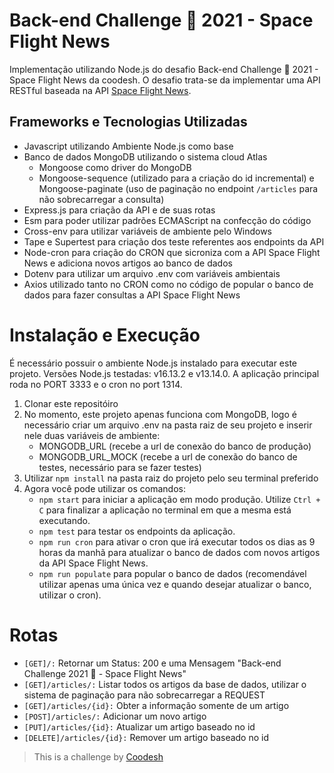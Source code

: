 # Back-end Challenge 🏅 2021 - Space Flight News
Implementação utilizando Node.js do desafio Back-end Challenge 🏅 2021 - Space Flight News da coodesh. O desafio trata-se da implementar uma API RESTful baseada na API [Space Flight News](https://api.spaceflightnewsapi.net/v3/documentation).
## Frameworks e Tecnologias Utilizadas
* Javascript utilizando Ambiente Node.js como base
* Banco de dados MongoDB utilizando o sistema cloud Atlas
  * Mongoose como driver do MongoDB
  * Mongoose-sequence (utilizado para a criação do id incremental) e Mongoose-paginate (uso de paginação no endpoint `/articles` para não sobrecarregar a consulta)
* Express.js para criação da API e de suas rotas
* Esm para poder utilizar padrões ECMAScript na confecção do código
* Cross-env para utilizar variáveis de ambiente pelo Windows
* Tape e Supertest para criação dos teste referentes aos endpoints da API
* Node-cron para criação do CRON que sicroniza com a API Space Flight News e adiciona novos artigos ao banco de dados
* Dotenv para utilizar um arquivo .env com variáveis ambientais
* Axios utilizado tanto no CRON como no código de popular o banco de dados para fazer consultas a API Space Flight News
# Instalação e Execução
É necessário possuir o ambiente Node.js instalado para executar este projeto. Versões Node.js testadas: v16.13.2 e v13.14.0.
A aplicação principal roda no PORT 3333 e o cron no port 1314.
1. Clonar este repositóiro
2. No momento, este projeto apenas funciona com MongoDB, logo é necessário criar um arquivo .env na pasta raiz de seu projeto e inserir nele duas variáveis de ambiente:
    * MONGODB_URL (recebe a url de conexão do banco de produção)
    * MONGODB_URL_MOCK (recebe a url de conexão do banco de testes, necessário para se fazer testes) 
3. Utilizar `npm install` na pasta raiz do projeto pelo seu terminal preferido
4. Agora você pode utilizar os comandos:
    * `npm start` para iniciar a aplicação em modo produção. Utilize `Ctrl + C` para finalizar a aplicação no terminal em que a mesma está executando.
    * `npm test` para testar os endpoints da aplicação.
    * `npm run cron` para ativar o cron que irá executar todos os dias as 9 horas da manhã para atualizar o banco de dados com novos artigos da API Space Flight News.
    * `npm run populate` para popular o banco de dados (recomendável utilizar apenas uma única vez e quando desejar atualizar o banco, utilizar o cron).
# Rotas
* `[GET]/:`  Retornar um Status: 200 e uma Mensagem "Back-end Challenge 2021 🏅 - Space Flight News"
* `[GET]/articles/:`   Listar todos os artigos da base de dados, utilizar o sistema de paginação para não sobrecarregar a REQUEST
* `[GET]/articles/{id}:` Obter a informação somente de um artigo
* `[POST]/articles/:` Adicionar um novo artigo
* `[PUT]/articles/{id}:` Atualizar um artigo baseado no id
* `[DELETE]/articles/{id}:` Remover um artigo baseado no id
>This is a challenge by [Coodesh](https://coodesh.com/)
